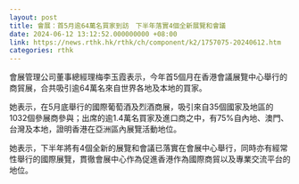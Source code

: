 ```yaml
---
layout: post
title: 會展：首5月逾64萬名買家到訪　下半年落實4個全新展覽和會議
date: 2024-06-12 13:12:52.000000000 +08:00
link: https://news.rthk.hk/rthk/ch/component/k2/1757075-20240612.htm
categories: rthk
---
```


會展管理公司董事總經理梅李玉霞表示，今年首5個月在香港會議展覽中心舉行的商貿展，合共吸引逾64萬名來自世界各地及本地的買家。

她表示，在5月底舉行的國際葡萄酒及烈酒商展，吸引來自35個國家及地區的1032個參展商參與；出席的逾1.4萬名買家及進口商之中，有75%自內地、澳門、台灣及本地，證明香港在亞洲區內展覽活動地位。

她表示，下半年將有4個全新的展覽和會議已落實在會展中心舉行，同時亦有經常性舉行的國際展覽，貫徹會展中心作為促進香港作為國際商貿以及專業交流平台的地位。
